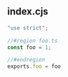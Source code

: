 ## index.cjs

```cjs
"use strict";

//#region foo.ts
const foo = 1;

//#endregion
exports.foo = foo
```